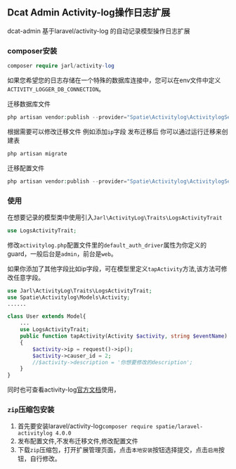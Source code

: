 ## Dcat Admin Activity-log操作日志扩展
dcat-admin 基于laravel/activity-log 的自动记录模型操作日志扩展

### composer安装

```php
composer require jarl/activity-log
```
如果您希望您的日志存储在一个特殊的数据库连接中，您可以在env文件中定义`ACTIVITY_LOGGER_DB_CONNECTION`。

迁移数据库文件

```php
php artisan vendor:publish --provider="Spatie\Activitylog\ActivitylogServiceProvider" --tag="activitylog-migrations"
```
根据需要可以修改迁移文件 例如添加`ip`字段
发布迁移后 你可以通过运行迁移来创建表
```php
php artisan migrate
```
迁移配置文件
```php
php artisan vendor:publish --provider="Spatie\Activitylog\ActivitylogServiceProvider" --tag="activitylog-config"
```

### 使用

在想要记录的模型类中使用引入`Jarl\ActivityLog\Traits\LogsActivityTrait`
```php
use LogsActivityTrait;
```
修改`activitylog.php`配置文件里的`default_auth_driver`属性为你定义的guard，一般后台是`admin`，前台是`web`。

如果你添加了其他字段比如ip字段，可在模型里定义`tapActivity`方法,该方法可修改任意字段。
```php
use Jarl\ActivityLog\Traits\LogsActivityTrait;
use Spatie\Activitylog\Models\Activity;
......

class User extends Model{
    ...
    use LogsActivityTrait;
    public function tapActivity(Activity $activity, string $eventName)
    {
        $activity->ip = request()->ip();
        $activity->causer_id = 2;
        //$activity->description = '你想要修改的description';
    }
}

```
同时也可查看activity-log[官方文档](https://spatie.be/docs/laravel-activitylog/v4/introduction)使用，
### `zip`压缩包安装
1. 首先要安装laravel/activity-log`composer require spatie/laravel-activitylog 4.0.0`
2. 发布配置文件,不发布迁移文件,修改配置文件
3. 下载`zip`压缩包，打开扩展管理页面，点击`本地安装`按钮选择提交，点击`启用`按钮，自行修改。
